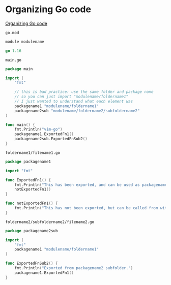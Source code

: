 # Organizing Go code

[Organizing Go code](https://go.dev/blog/organizing-go-code)

`go.mod`

```go
module modulename

go 1.16
```

`main.go`

```go
package main

import (
	"fmt"

	// this is bad practice: use the same folder and package name
	// so you can just import "modulename/foldername1"
	// I just wanted to understand what each element was
	packagename1 "modulename/foldername1"
	packagename2sub "modulename/foldername2/subfoldername2"
)

func main() {
	fmt.Println("vim-go")
	packagename1.ExportedFn1()
	packagename2sub.ExportedFnSub2()
}
```

`foldername1/filename1.go`

```go
package packagename1

import "fmt"

func ExportedFn1() {
	fmt.Println("This has been exported, and can be used as packagename1.ExportedFn1().")
	notExportedFn1()
}

func notExportedFn1() {
	fmt.Println("This has not been exported, but can be called from within the package packagename1.")
}
```

`foldername2/subfoldername2/filename2.go`

```go
package packagename2sub

import (
	"fmt"
	packagename1 "modulename/foldername1"
)

func ExportedFnSub2() {
	fmt.Println("Exported from packagename2 subfolder.")
	packagename1.ExportedFn1()
}
```
